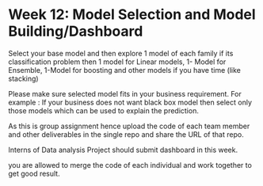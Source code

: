 # Week 12: Model Selection and Model Building/Dashboard
Select your base model and then explore 1 model of each family if its classification problem then 1 model for Linear models, 1- Model for Ensemble, 1-Model for boosting and other models if you have time (like stacking)

 

Please make sure selected model fits in your business requirement. For example : If your business does not want black box model then select only those models which can be used to explain the prediction.

As this is group assignment hence upload the code of each team member and other deliverables in the single repo and share the URL of that repo.

 Interns of Data analysis Project should submit dashboard in this week. 

you are allowed to merge the code of each individual and work together to get good result.
